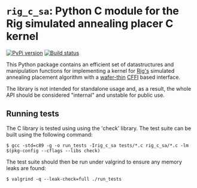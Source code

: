 `rig_c_sa`: Python C module for the Rig simulated annealing placer C kernel
===========================================================================

[![PyPi version](https://img.shields.io/pypi/v/rig_c_sa.svg?style=flat)](https://pypi.python.org/pypi/rig_c_sa)
[![Build status](https://travis-ci.org/project-rig/rig_c_sa.svg?branch=master)](https://travis-ci.org/project-rig/rig_c_sa)

This Python package contains an efficient set of datastructures and
manipulation functions for implementing a kernel for
[Rig's](https://github.com/project-rig/rig) simulated annealing placement
algorithm with a [wafer-thin](https://www.youtube.com/watch?v=HJZPzQESq_0)
[CFFI](http://cffi.readthedocs.org/) based interface.

The library is not intended for standalone usage and, as a result,
the whole API should be considered "internal" and unstable for public use.

Running tests
-------------

The C library is tested using using the 'check' library. The test suite can be
built using the following command:

	$ gcc -std=c89 -g -o run_tests -Irig_c_sa tests/*.c rig_c_sa/*.c -lm $(pkg-config --cflags --libs check)

The test suite should then be run under valgrind to ensure any memory leaks are found:

	$ valgrind -q --leak-check=full ./run_tests
